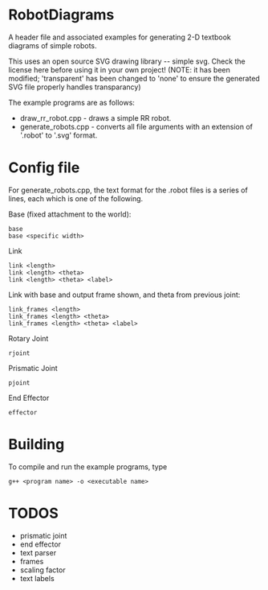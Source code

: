 # RobotDiagrams
A header file and associated examples for generating 2-D textbook diagrams of simple robots.

This uses an open source SVG drawing library -- simple svg. Check the license here before using it in your own project!
(NOTE: it has been modified; 'transparent' has been changed to 'none' to ensure the generated SVG file properly handles
transparancy)

The example programs are as follows:
* draw_rr_robot.cpp - draws a simple RR robot.
* generate_robots.cpp - converts all file arguments with an extension of '.robot' to '.svg' format.

# Config file
For generate_robots.cpp, the text format for the .robot files is a series of lines, each which is one of the following.

Base (fixed attachment to the world):
```
base
base <specific width>
```

Link
```
link <length>
link <length> <theta>
link <length> <theta> <label>
```

Link with base and output frame shown, and theta from previous joint:
```
link_frames <length>
link_frames <length> <theta>
link_frames <length> <theta> <label>
```

Rotary Joint
```
rjoint
```

Prismatic Joint
```
pjoint
```

End Effector
```
effector
```

# Building

To compile and run the example programs, type
```
g++ <program name> -o <executable name>
```

# TODOS

* prismatic joint
* end effector
* text parser
* frames
* scaling factor
* text labels
